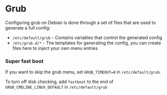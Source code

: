 # Grub

Configuring grub on Debian is done through a set of files that are used to generate a full config:

* `/etc/default/grub` - Contains variables that control the generated config
* `/etc/grub.d/*` - The templates for generating the config, you can create files here to inject your own menu entries

### Super fast boot

If you want to skip the grub menu, set `GRUB_TIMEOUT=0` in `/etc/default/grub`.

To turn off disk checking, add `fastboot` to the end of `GRUB_CMDLINE_LINUX_DEFAULT` in `/etc/default/grub`
